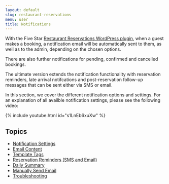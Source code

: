```yaml
---
layout: default
slug: restaurant-reservations
menu: user
title: Notifications 
---
```

With the Five Star [Restaurant Reservations WordPress plugin](https://www.fivestarplugins.com/plugins/five-star-restaurant-reservations/), when a guest makes a booking, a notification email will be automatically sent to them, as well as to the admin, depending on the chosen options.

There are also further notifications for pending, confirmed and cancelled bookings.

The ultimate version extends the notification functionality with reservation reminders, late arrival notifcations and post-reservation follow-up messages that can be sent either via SMS or email.

In this section, we cover the different notification options and settings. For an explanation of all availble notification settings, please see the following video:

{% include youtube.html id="s1LnEb6xuXw" %}

## Topics

- [Notification Settings](settings)
- [Email Content](email-content)
- [Template Tags](template-tags)
- [Reservation Reminders (SMS and Email)](reservation-reminders)
- [Daily Summary](daily-summary)
- [Manually Send Email](send-emails)
- [Troubleshooting](troubleshooting)